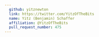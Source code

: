 ```yaml
---
  github: yitznewton
  link: https://twitter.com/YitzOfTheBits
  name: Yitz (Benjamin) Schaffer
  affiliation: @YitzOfTheBits
  pull_request_number: 475
---
```

